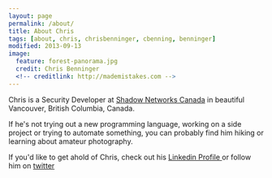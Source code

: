 ```yaml
---
layout: page
permalink: /about/
title: About Chris
tags: [about, chris, chrisbenninger, cbenning, benninger]
modified: 2013-09-13
image:
  feature: forest-panorama.jpg
  credit: Chris Benninger
  <!-- creditlink: http://mademistakes.com -->
---
```


Chris is a Security Developer at <a href="http://www.shadownetworks.com">Shadow Networks Canada</a> in beautiful Vancouver, British Columbia, Canada. 

  If he's not trying out a new programming language, working on a side project or trying to automate something, you can probably find him hiking or learning about amateur photography. 
  
  If you'd like to get ahold of Chris, check out his <a href="http://www.linkedin.com/in/christopherbenninger">
      Linkedin Profile
    </a> or follow him on <a href="http://twitter.com/chrisbenninger">twitter</a>

